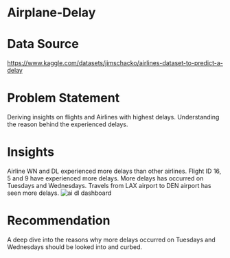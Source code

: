 # Airplane-Delay
# Data Source
https://www.kaggle.com/datasets/jimschacko/airlines-dataset-to-predict-a-delay
# Problem Statement
Deriving insights on flights and Airlines with highest delays. Understanding the reason behind the experienced delays. 
# Insights 
Airline WN and DL experienced more delays than other airlines.
Flight ID 16, 5 and 9 have experienced more delays.
More delays has occurred on Tuesdays and Wednesdays.
Travels from LAX airport to DEN airport has seen more delays.
![ai dl dashboard](https://user-images.githubusercontent.com/103338741/179348587-4dc8a1f4-3f3f-4b46-859a-ad8ca609d54d.jpg)
# Recommendation
A deep dive into the reasons why more delays occurred on Tuesdays and Wednesdays should be looked into and curbed. 
